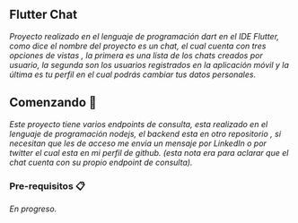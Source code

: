 ## Flutter Chat

_Proyecto realizado en el lenguaje de programación dart en el IDE Flutter, como dice el nombre del proyecto es un chat, el cual cuenta con tres opciones de vistas , la primera es una lista de los chats creados por usuario, la segunda son los usuarios registrados en la aplicación móvil y la última es tu perfil en el cual podrás cambiar tus datos personales._


## Comenzando 🚀

_Este proyecto tiene varios endpoints de consulta, esta realizado en el lenguaje de programación nodejs, el backend esta en otro repositorio , si necesitan que les de acceso me envia un mensaje por LinkedIn o por twitter el cual esta en mi perfil de github. (esta nota era para aclarar que el chat cuenta con su propio endpoint de consulta)._

### Pre-requisitos 📋

_En progreso._

